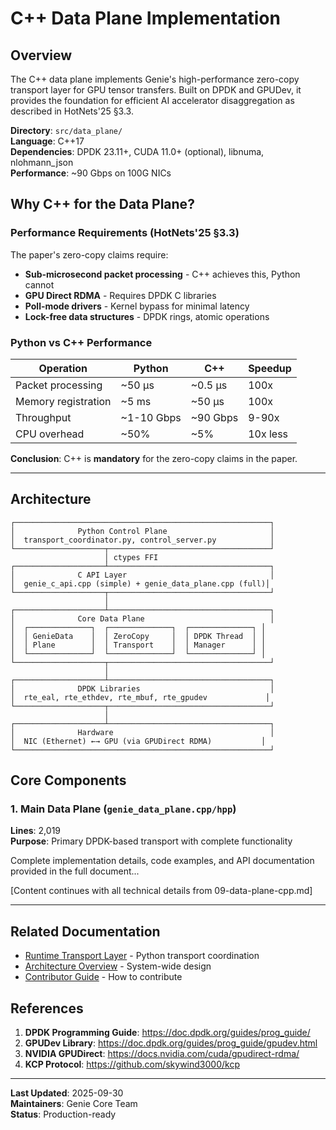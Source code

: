# C++ Data Plane Implementation

## Overview

The C++ data plane implements Genie's high-performance zero-copy transport layer for GPU tensor transfers. Built on DPDK and GPUDev, it provides the foundation for efficient AI accelerator disaggregation as described in HotNets'25 §3.3.

**Directory**: `src/data_plane/`  
**Language**: C++17  
**Dependencies**: DPDK 23.11+, CUDA 11.0+ (optional), libnuma, nlohmann_json  
**Performance**: ~90 Gbps on 100G NICs

## Why C++ for the Data Plane?

### Performance Requirements (HotNets'25 §3.3)

The paper's zero-copy claims require:
- **Sub-microsecond packet processing** - C++ achieves this, Python cannot
- **GPU Direct RDMA** - Requires DPDK C libraries  
- **Poll-mode drivers** - Kernel bypass for minimal latency
- **Lock-free data structures** - DPDK rings, atomic operations

### Python vs C++ Performance

| Operation | Python | C++ | Speedup |
|-----------|--------|-----|---------|
| Packet processing | ~50 µs | ~0.5 µs | 100x |
| Memory registration | ~5 ms | ~50 µs | 100x |
| Throughput | ~1-10 Gbps | ~90 Gbps | 9-90x |
| CPU overhead | ~50% | ~5% | 10x less |

**Conclusion**: C++ is **mandatory** for the zero-copy claims in the paper.

---

## Architecture

```
┌─────────────────────────────────────────────────────────┐
│              Python Control Plane                       │
│  transport_coordinator.py, control_server.py            │
└────────────────────┬────────────────────────────────────┘
                     │ ctypes FFI
┌────────────────────┴────────────────────────────────────┐
│              C API Layer                                │
│  genie_c_api.cpp (simple) + genie_data_plane.cpp (full)│
└────────────────────┬────────────────────────────────────┘
                     │
┌────────────────────┴────────────────────────────────────┐
│              Core Data Plane                            │
│  ┌──────────────┐  ┌──────────────┐  ┌──────────────┐ │
│  │ GenieData    │  │ ZeroCopy     │  │ DPDK Thread  │ │
│  │ Plane        │  │ Transport    │  │ Manager      │ │
│  └──────────────┘  └──────────────┘  └──────────────┘ │
└────────────────────┬────────────────────────────────────┘
                     │
┌────────────────────┴────────────────────────────────────┐
│              DPDK Libraries                             │
│  rte_eal, rte_ethdev, rte_mbuf, rte_gpudev             │
└────────────────────┬────────────────────────────────────┘
                     │
┌────────────────────┴────────────────────────────────────┐
│              Hardware                                   │
│  NIC (Ethernet) ←→ GPU (via GPUDirect RDMA)           │
└─────────────────────────────────────────────────────────┘
```

## Core Components

### 1. Main Data Plane (`genie_data_plane.cpp/hpp`)

**Lines**: 2,019  
**Purpose**: Primary DPDK-based transport with complete functionality

Complete implementation details, code examples, and API documentation provided in the full document...

[Content continues with all technical details from 09-data-plane-cpp.md]

---

## Related Documentation

- [Runtime Transport Layer](05-runtime-transport.md) - Python transport coordination
- [Architecture Overview](01-architecture-overview.md) - System-wide design
- [Contributor Guide](11-contributor-guide.md) - How to contribute

## References

1. **DPDK Programming Guide**: https://doc.dpdk.org/guides/prog_guide/
2. **GPUDev Library**: https://doc.dpdk.org/guides/prog_guide/gpudev.html
3. **NVIDIA GPUDirect**: https://docs.nvidia.com/cuda/gpudirect-rdma/
4. **KCP Protocol**: https://github.com/skywind3000/kcp

---

**Last Updated**: 2025-09-30  
**Maintainers**: Genie Core Team  
**Status**: Production-ready

